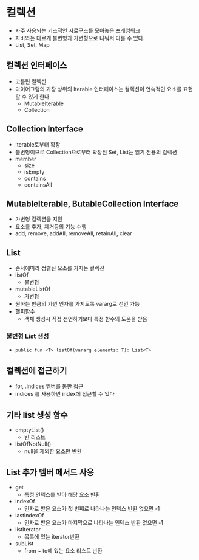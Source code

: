 # 컬렉션

- 자주 사용되는 기초적인 자료구조를 모아놓은 프레임워크
- 자바와는 다르게 불변형과 가변형으로 나눠서 다룰 수 있다.
- List, Set, Map

## 컬렉션 인터페이스

- 코틀린 컬렉션
- 다이어그램의 가장 상위의 Iterable 인터페이스는 컬렉션이 연속적인 요소를 표현할 수 있게 한다
  - MutableIterable
  - Collection

## Collection Interface

- Iterable로부터 확장
- 불변형이므로 Collection으로부터 확장된 Set, List는 읽기 전용의 컬렉션
- member
  - size
  - isEmpty
  - contains
  - containsAll

## MutableIterable, ButableCollection Interface

- 가변형 컬렉션을 지원
- 요소를 추가, 제거등의 기능 수행
- add, remove, addAll, removeAll, retainAll, clear

## List

- 순서에따라 정렬된 요소를 가지는 컬렉션
- listOf
  - 불변형
- mutableListOf
  - 가변형
- 원하는 만큼의 가변 인자를 가지도록 vararg로 선언 가능
- 헬퍼함수
  - 객체 생성시 직접 선언하기보다 특정 함수의 도움을 받음

### 불변형 List 생성

- `public fun <T> listOf(vararg elements: T): List<T>`

## 컬렉션에 접근하기

- for, .indices 멤버를 통한 접근
- indices 를 사용하면 index에 접근할 수 있다

## 기타 list 생성 함수

- emptyList()
  - 빈 리스트
- listOfNotNull()
  - null을 제외한 요소만 반환

## List 추가 멤버 메서드 사용

- get
  - 특정 인덱스를 받아 해당 요소 반환
- indexOf
  - 인자로 받은 요소가 첫 번쨰로 나타나는 인덱스 반환 없으면 -1
- lastIndexOf
  - 인자로 받은 요소가 마지막으로 나타나는 인덱스 반환 없으면 -1
- listIterator
  - 목록에 있는 iterator반환
- subList
  - from ~ to에 있는 요소 리스트 반환
